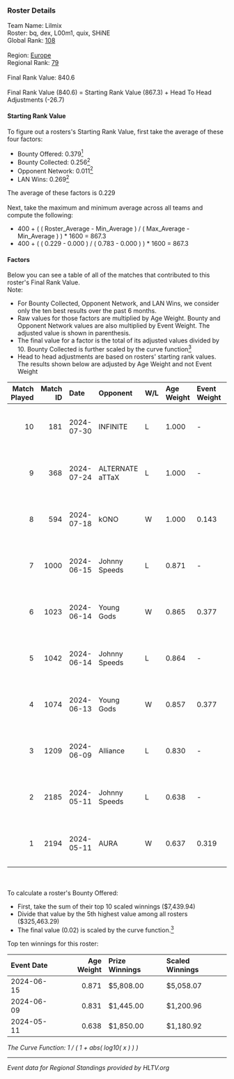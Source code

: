 ### Roster Details<br />
Team Name: Lilmix<br />
Roster: bq, dex, L00m1, quix, SHiNE<br />
Global Rank: [108](../standings_global.md)<br />
<br />
Region: [Europe]( ../standings_europe.md)<br />
Regional Rank: [79]( ../standings_europe.md)<br />
<br />
Final Rank Value:  840.6<br />
<br />
Final Rank Value (840.6) = Starting Rank Value (867.3) + Head To Head Adjustments (-26.7)<br />

#### Starting Rank Value<br />
To figure out a rosters's Starting Rank Value, first take the average of these four factors:<br />
- Bounty Offered: 0.379[<sup>1</sup>](#table2)
- Bounty Collected: 0.256[<sup>2</sup>](#table1)
- Opponent Network: 0.011[<sup>2</sup>](#table1)
- LAN Wins: 0.269[<sup>2</sup>](#table1)

The average of these factors is 0.229<br />
<br />
Next, take the maximum and minimum average across all teams and compute the following:<br />
- 400 + ( ( Roster_Average - Min_Average ) / ( Max_Average - Min_Average ) ) * 1600 = 867.3
- 400 + ( ( 0.229 - 0.000 ) / ( 0.783 - 0.000 ) ) * 1600 = 867.3


#### Factors<br />
Below you can see a table of all of the matches that contributed to this roster's Final Rank Value.<br />
Note:<br />

- For Bounty Collected, Opponent Network, and LAN Wins, we consider only the ten best results over the past 6 months.
- Raw values for those factors are multiplied by Age Weight. Bounty and Opponent Network values are also multiplied by Event Weight. The adjusted value is shown in parenthesis.
- The final value for a factor is the total of its adjusted values divided by 10. Bounty Collected is further scaled by the curve function[<sup>3</sup>](#curveFunction)
- Head to head adjustments are based on rosters' starting rank values. The results shown below are adjusted by Age Weight and not Event Weight
<span id="table1"></span><br />


| Match Played | Match ID | Date       | Opponent        | W/L | Age Weight | Event Weight | Bounty Collected | Opponent Network | LAN Wins  | H2H Adj. | Roster                      |
| -: | -: | :- | :- | :- | :- | :- | :- | :- | :- | -: | :- |
|           10 |      181 | 2024-07-30 | INFINITE        | L   | 1.000      | -            | -                | -                | -         |   -25.22 | bq, dex, L00m1, quix, SHiNE |
|            9 |      368 | 2024-07-24 | ALTERNATE aTTaX | L   | 1.000      | -            | -                | -                | -         |   -17.06 | bq, dex, L00m1, quix, SHiNE |
|            8 |      594 | 2024-07-18 | kONO            | W   | 1.000      | 0.143        | 0.028 (0.004)    | 0.536 (0.077)    | 0 (0.000) |    13.37 | bq, dex, L00m1, quix, SHiNE |
|            7 |     1000 | 2024-06-15 | Johnny Speeds   | L   | 0.871      | -            | -                | -                | -         |    -3.10 | bq, dex, poiii, quix, zyyx  |
|            6 |     1023 | 2024-06-14 | Young Gods      | W   | 0.865      | 0.377        | 0.007 (0.002)    | 0.034 (0.011)    | 1 (0.865) |     8.13 | bq, dex, poiii, quix, zyyx  |
|            5 |     1042 | 2024-06-14 | Johnny Speeds   | L   | 0.864      | -            | -                | -                | -         |    -3.05 | bq, dex, poiii, quix, zyyx  |
|            4 |     1074 | 2024-06-13 | Young Gods      | W   | 0.857      | 0.377        | 0.007 (0.002)    | 0.034 (0.011)    | 1 (0.857) |     8.23 | bq, dex, poiii, quix, zyyx  |
|            3 |     1209 | 2024-06-09 | Alliance        | L   | 0.830      | -            | -                | -                | -         |   -13.55 | bq, dex, poiii, quix, zyyx  |
|            2 |     2185 | 2024-05-11 | Johnny Speeds   | L   | 0.638      | -            | -                | -                | -         |    -1.88 | bq, dex, poiii, quix, zyyx  |
|            1 |     2194 | 2024-05-11 | AURA            | W   | 0.637      | 0.319        | 0.017 (0.004)    | 0.059 (0.012)    | 1 (0.637) |     7.44 | bq, dex, poiii, quix, zyyx  |

<br />
<span id="table2"></span><br />
To calculate a roster's Bounty Offered:<br />

- First, take the sum of their top 10 scaled winnings ($7,439.94)
- Divide that value by the 5th highest value among all rosters ($325,463.29)
- The final value (0.02) is scaled by the curve function.[<sup>3</sup>](#curveFunction)

Top ten winnings for this roster:<br />

| Event Date | Age Weight | Prize Winnings | Scaled Winnings |
| :- | -: | :- | :- |
| 2024-06-15 |      0.871 | $5,808.00      | $5,058.07       |
| 2024-06-09 |      0.831 | $1,445.00      | $1,200.96       |
| 2024-05-11 |      0.638 | $1,850.00      | $1,180.92       |


<span id="curveFunction"></span>_The Curve Function: 1 / ( 1 + abs( log10( x ) ) )_<br />

---
_Event data for Regional Standings provided by HLTV.org_<br />
